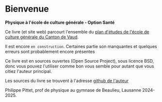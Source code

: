 # Bienvenue

**Physique à l'école de culture générale - Option Santé**

Ce livre (et site web) parcourt l'ensemble du [plan d'études de l'école de culture générale du Canton de Vaud](https://www.vd.ch/fileadmin/user_upload/organisation/dfj/dgep/dgep_fichiers_pdf/DGEP_brochure_ECG_WEB.pdf).

Il est encore `en construction`. Certaines partie son manquantes et quelques erreurs sont probablement encore présentes

Ce livre est en sources ouvertes (Open Source Project), sous licence BSD, donc vous pouvez l'utiliser comme bon vous semble pour autant que vous citiez l'auteur principal.

Les sources du livre se trouvent à l'adresse [github de l'auteur](https://github.com/PhPittet/physique-gybe)

Philippe Pittet, prof de physique au gymnase de Beaulieu, Lausanne 2024-2025.
